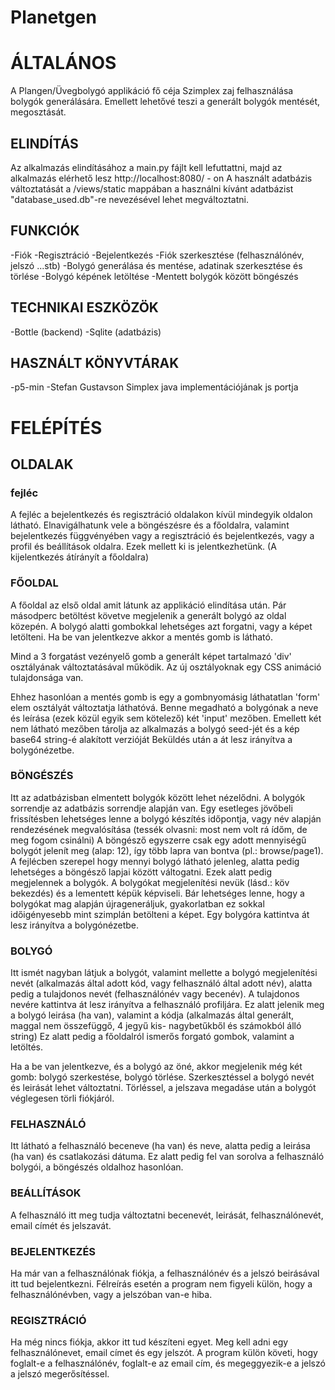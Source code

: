 # Planetgen


# ÁLTALÁNOS
A Plangen/Üvegbolygó applikáció fő céja Szimplex zaj felhasználása bolygók generálására.
Emellett lehetővé teszi a generált bolygók mentését, megosztását.

## ELINDÍTÁS
Az alkalmazás elindításához a main.py fájlt kell lefuttattni, majd az alkalmazás elérhető lesz http://localhost:8080/ - on
A használt adatbázis változtatását a /views/static mappában a használni kívánt adatbázist "database_used.db"-re nevezésével lehet megváltoztatni.

## FUNKCIÓK
-Fiók
    -Regisztráció
    -Bejelentkezés
    -Fiók szerkesztése (felhasználónév, jelszó ...stb)
-Bolygó generálása és mentése, adatinak szerkesztése és törlése
-Bolygó képének letöltése
-Mentett bolygók között böngészés

## TECHNIKAI ESZKÖZÖK
-Bottle (backend)
-Sqlite (adatbázis)

## HASZNÁLT KÖNYVTÁRAK
-p5-min
-Stefan Gustavson Simplex java implementációjának js portja



# FELÉPÍTÉS
## OLDALAK
### fejléc
A fejléc a bejelentkezés és regisztráció oldalakon kívül mindegyik oldalon látható. 
Elnavigálhatunk vele a böngészésre és a főoldalra, valamint bejelentkezés függvényében vagy a regisztráció és bejelentkezés, 
vagy a profil és beállítások oldalra. Ezek mellett ki is jelentkezhetünk. (A kijelentkezés átírányít a főoldalra)


### FŐOLDAL
A főoldal az első oldal amit látunk az applikáció elindítása után.
Pár másodperc betöltést követve megjelenik a generált bolygó az oldal közepén.
A bolygó alatti gombokkal lehetséges azt forgatni, vagy a képet letölteni.
Ha be van jelentkezve akkor a mentés gomb is látható.

Mind a 3 forgatást vezényelő gomb a generált képet tartalmazó 'div' osztályának változtatásával működik. 
Az új osztályoknak egy CSS animáció tulajdonsága van.

Ehhez hasonlóan a mentés gomb is egy a gombnyomásig láthatatlan 'form' elem osztályát változtatja láthatóvá.
Benne megadható a bolygónak a neve és leírása (ezek közül egyik sem kötelező) két 'input' mezőben.
Emellett két nem látható mezőben tárolja az alkalmazás a bolygó seed-jét és a kép base64 string-é alakított verzióját
Beküldés után a át lesz irányítva a bolygónézetbe.

### BÖNGÉSZÉS
Itt az adatbázisban elmentett bolygók között lehet nézelődni. A bolygók sorrendje az adatbázis sorrendje alapján van. 
Egy esetleges jövőbeli frissítésben lehetséges lenne a bolygó készítés időpontja, vagy név alapján rendezésének megvalósítása (tessék olvasni: most nem volt rá ídőm, de meg fogom csinálni)
A böngésző egyszerre csak egy adott mennyiségű bolygót jelenít meg (alap: 12), így több lapra van bontva (pl.: browse/page1).
A fejlécben szerepel hogy mennyi bolygó látható jelenleg, alatta pedig lehetséges a böngésző lapjai között váltogatni.
Ezek alatt pedig megjelennek a bolygók. A bolygókat megjelenítési nevük (lásd.: köv bekezdés) és a lementett képük képviseli.
Bár lehetséges lenne, hogy a bolygókat mag alapján újrageneráljuk, gyakorlatban ez sokkal időigényesebb mint szimplán betölteni a képet.
Egy bolygóra kattintva át lesz irányítva a bolygónézetbe.

### BOLYGÓ
Itt ismét nagyban látjuk a bolygót, valamint mellette a bolygó megjelenítési nevét (alkalmazás által adott kód, vagy felhasználó által adott név),
alatta pedig a tulajdonos nevét (felhasználónév vagy becenév). A tulajdonos nevére kattintva át lesz irányítva a felhasználó profiljára.
Ez alatt jelenik meg a bolygó leirása (ha van), valamint a kódja (alkalmazás által generált, maggal nem összefüggő, 4 jegyű kis- nagybetűkből és számokból álló string)
Ez alatt pedig a főoldalról ismerős forgató gombok, valamint a letöltés.

Ha a be van jelentkezve, és a bolygó az öné, akkor megjelenik még két gomb: bolygó szerkestése, bolygó törlése.
Szerkesztéssel a bolygó nevét és leirását lehet változtatni.
Törléssel, a jelszava megadáse után a bolygót véglegesen törli fiókjáról.


### FELHASZNÁLÓ
Itt látható a felhasználó beceneve (ha van) és neve, alatta pedig a leirása (ha van) és csatlakozási dátuma.
Ez alatt pedig fel van sorolva a felhasználó bolygói, a böngészés oldalhoz hasonlóan.

### BEÁLLÍTÁSOK
A felhasználó itt meg tudja változtatni becenevét, leirását, felhasználónevét, email címét és jelszavát.

### BEJELENTKEZÉS
Ha már van a felhasználónak fiókja, a felhasználónév és a jelszó beirásával itt tud bejelentkezni.
Félreírás esetén a program nem figyeli külön, hogy a felhasználónévben, vagy a jelszóban van-e hiba.

### REGISZTRÁCIÓ
Ha még nincs fiókja, akkor itt tud készíteni egyet.
Meg kell adni egy felhasználónevet, email címet és egy jelszót.
A program külön követi, hogy foglalt-e a felhasználónév, foglalt-e az email cím, és megeggyezik-e a jelszó a jelszó megerősítéssel.
